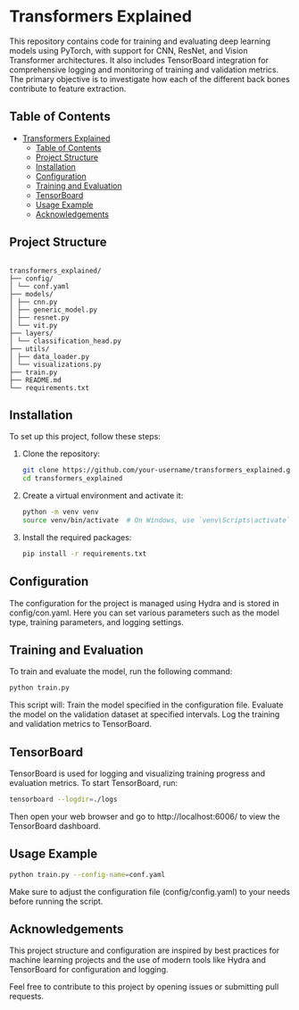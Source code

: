 # Transformers Explained

This repository contains code for training and evaluating deep learning models using PyTorch, with support for CNN, ResNet, and Vision Transformer architectures. It also includes TensorBoard integration for comprehensive logging and monitoring of training and validation metrics. The primary objective is to investigate how each of the different back bones contribute to feature extraction. 

## Table of Contents

- [Transformers Explained](#transformers-explained)
  - [Table of Contents](#table-of-contents)
  - [Project Structure](#project-structure)
  - [Installation](#installation)
  - [Configuration](#configuration)
  - [Training and Evaluation](#training-and-evaluation)
  - [TensorBoard](#tensorboard)
  - [Usage Example](#usage-example)
  - [Acknowledgements](#acknowledgements)

## Project Structure

``` aurduino

transformers_explained/
├── config/
│ └── conf.yaml
├── models/
│ ├── cnn.py
│ ├── generic_model.py
│ ├── resnet.py
│ └── vit.py
├── layers/
│ └── classification_head.py
├── utils/
│ ├── data_loader.py
│ └── visualizations.py
├── train.py
├── README.md
└── requirements.txt

```

## Installation

To set up this project, follow these steps:

1. Clone the repository:

   ```bash
   git clone https://github.com/your-username/transformers_explained.git
   cd transformers_explained 
   ```

2. Create a virtual environment and activate it:

    ```bash
    python -m venv venv
    source venv/bin/activate  # On Windows, use `venv\Scripts\activate`
    ```

3. Install the required packages:

    ```bash
    pip install -r requirements.txt
    ```

## Configuration

The configuration for the project is managed using Hydra and is stored in config/con.yaml. Here you can set various parameters such as the model type, training parameters, and logging settings.

## Training and Evaluation

To train and evaluate the model, run the following command:

```bash
python train.py
```

This script will:
    Train the model specified in the configuration file.
    Evaluate the model on the validation dataset at specified intervals.
    Log the training and validation metrics to TensorBoard.

## TensorBoard

TensorBoard is used for logging and visualizing training progress and evaluation metrics. To start TensorBoard, run:

```bash
tensorboard --logdir=./logs
```

Then open your web browser and go to http://localhost:6006/ to view the TensorBoard dashboard.

## Usage Example

```bash
python train.py --config-name=conf.yaml
```

Make sure to adjust the configuration file (config/config.yaml) to your needs before running the script.

## Acknowledgements

This project structure and configuration are inspired by best practices for machine learning projects and the use of modern tools like Hydra and TensorBoard for configuration and logging.

Feel free to contribute to this project by opening issues or submitting pull requests.
